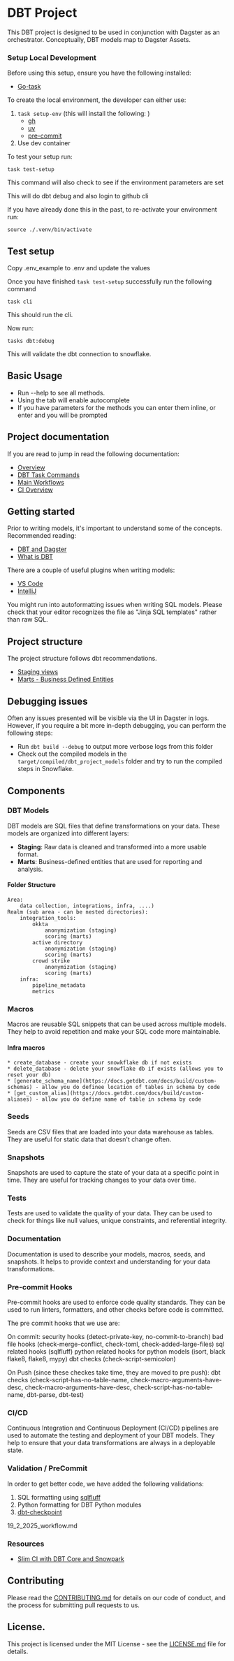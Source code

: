 # DBT Project

This DBT project is designed to be used in conjunction with Dagster as an orchestrator. Conceptually, DBT models map to Dagster Assets.


### Setup Local Development

Before using this setup, ensure you have the following installed:

- [Go-task](https://taskfile.dev/installation/)


To create the local environment, the developer can either use:

1. `task setup-env` (this will install the following: )        
    * [gh](https://cli.github.com)
    * [uv](https://astral.sh)
    * [pre-commit](https://pre-commit.com/)
2. Use dev container

To test your setup run:

`task test-setup`

This command will also check to see if the environment parameters are set

This will do dbt debug and also login to github cli

If you have already done this in the past, to re-activate your environment run:
```
source ./.venv/bin/activate  
```

## Test setup
Copy .env_example to .env and update the values

Once you have finished `task test-setup` successfully run the following command

`task cli`

This should run the cli.

Now run:

`tasks dbt:debug`

This will validate the dbt connection to snowflake.


## Basic Usage
* Run --help to see all methods.
* Using the tab will enable autocomplete
* If you have parameters for the methods you can enter them inline, or enter and you will be prompted


## Project documentation

If you are read to jump in read the following documentation:

* [Overview](docs/overview/11_2_2025_architecture.md)
* [DBT Task Commands](docs/overview/19_2_2025_task_dbt.md)
* [Main Workflows](docs/overview/19_2_2025_workflow.md)
* [CI Overview](docs/overview/19_2_2025_CI.md)


## Getting started

Prior to writing models, it's important to understand some of the concepts. Recommended reading:

- [DBT and Dagster](https://docs.dagster.io/integrations/dbt)
- [What is DBT](https://www.getdbt.com/product/what-is-dbt)

There are a couple of useful plugins when writing models:

- [VS Code](https://marketplace.visualstudio.com/items?itemName=innoverio.vscode-dbt-power-user)
- [IntelliJ](https://plugins.jetbrains.com/plugin/23789-dbt)

You might run into autoformatting issues when writing SQL models. Please check that your editor recognizes the file as "Jinja SQL templates" rather than raw SQL.

## Project structure

The project structure follows dbt recommendations.

- [Staging views](https://docs.getdbt.com/best-practices/how-we-structure/4-marts)
- [Marts - Business Defined Entities](https://docs.getdbt.com/best-practices/how-we-structure/4-marts)

## Debugging issues

Often any issues presented will be visible via the UI in Dagster in logs. However, if you require a bit more in-depth debugging, you can perform the following steps:

- Run `dbt build --debug` to output more verbose logs from this folder
- Check out the compiled models in the `target/compiled/dbt_project_models` folder and try to run the compiled steps in Snowflake.


## Components

### DBT Models

DBT models are SQL files that define transformations on your data. These models are organized into different layers:

- **Staging**: Raw data is cleaned and transformed into a more usable format.
- **Marts**: Business-defined entities that are used for reporting and analysis.

#### Folder Structure
    Area:
        data collection, integrations, infra, ....)
    Realm (sub area - can be nested directories):
        integration_tools:
            okkta 
                anonymization (staging)
                scoring (marts)
            active directory
                anonymization (staging)
                scoring (marts)
            crowd strike
                anonymization (staging)
                scoring (marts)
        infra:
            pipeline_metadata
            metrics
        
        

### Macros

Macros are reusable SQL snippets that can be used across multiple models. They help to avoid repetition and make your SQL code more maintainable.

#### Infra macros   
    * create_database - create your snowkflake db if not exists
    * delete_database - delete your snowflake db if exists (allows you to reset your db)
    * [generate_schema_name](https://docs.getdbt.com/docs/build/custom-schemas) - allow you do definee location of tables in schema by code
    * [get_custom_alias](https://docs.getdbt.com/docs/build/custom-aliases) - allow you do define name of table in schema by code

### Seeds

Seeds are CSV files that are loaded into your data warehouse as tables. They are useful for static data that doesn't change often.

### Snapshots

Snapshots are used to capture the state of your data at a specific point in time. They are useful for tracking changes to your data over time.

### Tests

Tests are used to validate the quality of your data. They can be used to check for things like null values, unique constraints, and referential integrity.

### Documentation

Documentation is used to describe your models, macros, seeds, and snapshots. It helps to provide context and understanding for your data transformations.


### Pre-commit Hooks

Pre-commit hooks are used to enforce code quality standards. They can be used to run linters, formatters, and other checks before code is committed.

The pre commit hooks that we use are:

On commit:
    security hooks (detect-private-key, no-commit-to-branch)
    bad file hooks (check-merge-conflict, check-toml, check-added-large-files)
    sql related hooks (sqlfluff)
    python related hooks for python models (isort, black flake8, flake8, mypy)
    dbt checks (check-script-semicolon)

On Push (since these checkes take time, they are moved to pre push):
    dbt checks (check-script-has-no-table-name, check-macro-arguments-have-desc, check-macro-arguments-have-desc,   check-script-has-no-table-name, dbt-parse, dbt-test)



### CI/CD

Continuous Integration and Continuous Deployment (CI/CD) pipelines are used to automate the testing and deployment of your DBT models. They help to ensure that your data transformations are always in a deployable state.


### Validation / PreCommit

In order to get better code, we have added the following validations:

1. SQL formatting using [sqlfluff](https://sqlfluff.com/)
2. Python formatting for DBT Python modules
3. [dbt-checkpoint](https://github.com/dbt-checkpoint/dbt-checkpoint)



19_2_2025_workflow.md

### Resources

- [Slim CI with DBT Core and Snowpark](https://medium.com/@thiernomadiariou/slim-ci-with-dbt-core-and-snowpark-ffbb80b81fec)

## Contributing

Please read the [CONTRIBUTING.md](CONTRIBUTING.md) for details on our code of conduct, and the process for submitting pull requests to us.

## License.


This project is licensed under the MIT License - see the [LICENSE.md](LICENSE.md) file for details.
